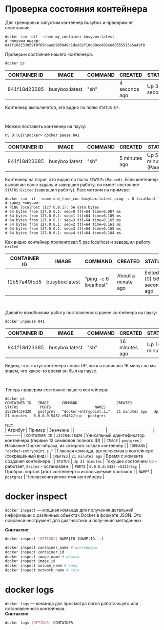 # Проверка состояния контейнера

Для тренировки запустим контейнер busybox и првоерим ег осостояние:
```shell
docker run -dit --name my_container busybox:latest
# получим вывод: 841f18d233859f0f65daaeb985849c1dad02f10d80eed80e6d0655515e5a49f8
```

Проверим состояние нашего контейнера:
```shell
docker ps 
```
| CONTAINER ID | IMAGE           | COMMAND | CREATED        | STATUS        | PORTS | NAMES        |
|--------------|-----------------|---------|----------------|---------------|-------|--------------|
| 841f18d23385 | busybox:latest  | "sh"    | 4 seconds ago  | Up 3 seconds  |       | my_container |   

Контейнер выполняется, это видно по полю `STATUS:UP`.  

<br>

Можем поставить контейнер на паузу:
```shell
PS D:\GIT\Docker> docker pause 841
```
| CONTAINER ID | IMAGE           | COMMAND | CREATED       | STATUS               | PORTS | NAMES        |
|--------------|-----------------|---------|---------------|----------------------|-------|--------------|
| 841f18d23385 | busybox:latest  | "sh"    | 5 minutes ago | Up 5 minutes (Paused) |       | my_container |  

Контейнер на паузе, это видно по полю `STATUS:(Paused)`. Если контейнер выполнил свою задачу и завершил работу, он имеет состояние `STATUS:Exited` (завершил работу). Рассмотрим на примере:  
```Shell
docker run -it --name one_time_con busybox:latest ping -c 6 localhost
# вывод получим:
# PING localhost (127.0.0.1): 56 data bytes
# 64 bytes from 127.0.0.1: seq=0 ttl=64 time=0.087 ms
# 64 bytes from 127.0.0.1: seq=1 ttl=64 time=0.109 ms
# 64 bytes from 127.0.0.1: seq=3 ttl=64 time=0.165 ms
# 64 bytes from 127.0.0.1: seq=2 ttl=64 time=0.161 ms
# 64 bytes from 127.0.0.1: seq=3 ttl=64 time=0.165 ms
# 64 bytes from 127.0.0.1: seq=4 ttl=64 time=0.164 ms
```
Как видно контейнер пропинговал 5 раз localhost и завершил работу `exited`  

| CONTAINER ID | IMAGE           | COMMAND               | CREATED          | STATUS                        | PORTS | NAMES          |
|--------------|-----------------|-----------------------|------------------|-------------------------------|-------|----------------|
| f1b57a49fcd5 | busybox:latest  | "ping -c 6 localhost" | About a minute ago | Exited (0) 56 seconds ago     |       | one_time_con   |

<br>

Давайте возобновим работу поставленного ранее контейнера на паузу:
```shell
docker unpause 841
```
| CONTAINER ID | IMAGE           | COMMAND | CREATED        | STATUS        | PORTS | NAMES        |
|--------------|-----------------|---------|----------------|---------------|-------|--------------|
| 841f18d23385 | busybox:latest  | "sh"    | 16 minutes ago | Up 16 minutes |       | my_container |  

Видим, что статус контенера снова UP, хотя и написано 16 минут но мы знаем, что какое-то время он был на паузе.

<br>

Теперь проверим состояние нашего контейнера:  
```shell
docker ps
CONTAINER ID   IMAGE      COMMAND                  CREATED          STATUS          PORTS                    NAMES
a52264c28d20   postgres   "docker-entrypoint.s…"   21 minutes ago   Up 21 minutes   0.0.0.0:5432->5432/tcp   postgres
```  

где:  
| Атрибут         | Пример       | Значение |
|----------------|-----------------------|----------|
| `CONTAINER ID` | `a52264c28d20`        | Уникальный идентификатор контейнера (первые 12 символов полного ID) |
| `IMAGE`        | `postgres`            | Название Docker-образа, из которого создан контейнер |
| `COMMAND`      | `"docker-entrypoint.s…"` | Главная команда, выполняемая в контейнере (сокращённый вид) |
| `CREATED`      | `21 minutes ago`      | Время с момента создания контейнера |
| `STATUS`       | `Up 21 minutes`       | Текущее состояние: `Up` - работает, `Exited` - остановлен |
| `PORTS`        | `0.0.0.0:5432->5432/tcp` | Проброс портов (хост:контейнер) и используемый протокол |
| `NAMES`        | `postgres`            | Человекочитаемое имя контейнера |  

# docker inspect
`docker inspect` — мощная команда для получения детальной информации о различных объектах Docker в формате JSON. Это основной инструмент для диагностики и получения метаданных.  

**Синтаксис**:  
```bash
docker inspect [OPTIONS] NAME|ID [NAME|ID...]
```
```bash
docker inspect container_name # контейнеры
docker inspect container_id
docker inspect image_name # образы
docker inspect image_id
docker inspect volume_name # тома
docker inspect network_name # сети
```

# docker logs
`docker logs` — команда для просмотра логов работающего или остановленного контейнера.  
**Синтаксис**:  
```bash
docker logs [OPTIONS] CONTAINER
```